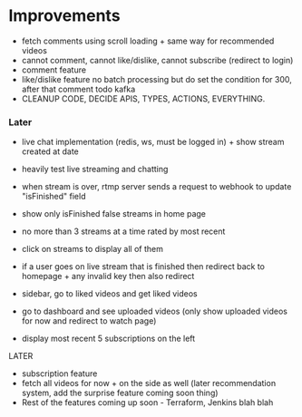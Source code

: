 # Improvements
- fetch comments using scroll loading + same way for recommended videos
- cannot comment, cannot like/dislike, cannot subscribe (redirect to login)
- comment feature
- like/dislike feature no batch processing but do set the condition for 300, after that comment todo kafka
- CLEANUP CODE, DECIDE APIS, TYPES, ACTIONS, EVERYTHING.




### Later
- live chat implementation (redis, ws, must be logged in) + show stream created at date
- heavily test live streaming and chatting
- when stream is over, rtmp server sends a request to webhook to update "isFinished" field
- show only isFinished false streams in home page
- no more than 3 streams at a time rated by most recent
- click on streams to display all of them
- if a user goes on live stream that is finished then redirect back to homepage + any invalid key then also redirect

- sidebar, go to liked videos and get liked videos
- go to dashboard and see uploaded videos (only show uploaded videos for now and redirect to watch page)
- display most recent 5 subscriptions on the left


LATER
- subscription feature
- fetch all videos for now + on the side as well (later recommendation system, add the surprise feature coming soon thing)
- Rest of the features coming up soon - Terraform, Jenkins blah blah